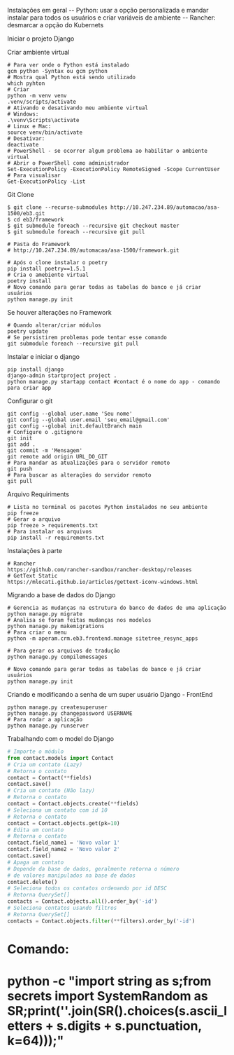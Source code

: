 Instalações em geral
-- Python: usar a opção personalizada e mandar instalar para todos os usuários e criar variáveis de ambiente
-- Rancher: desmarcar a opção do Kubernets

Iniciar o projeto Django

Criar ambiente virtual
```
# Para ver onde o Python está instalado
gcm python -Syntax ou gcm python
# Mostra qual Python está sendo utilizado
which pyhton
# Criar
python -m venv venv
.venv/scripts/activate
# Ativando e desativando meu ambiente virtual
# Windows:
.\venv\Scripts\activate
# Linux e Mac:
source venv/bin/activate
# Desativar:
deactivate
# PowerShell - se ocorrer algum problema ao habilitar o ambiente virtual
# Abrir o PowerShell como administrador
Set-ExecutionPolicy -ExecutionPolicy RemoteSigned -Scope CurrentUser
# Para visualisar
Get-ExecutionPolicy -List
```
Git Clone
```
$ git clone --recurse-submodules http://10.247.234.89/automacao/asa-1500/eb3.git
$ cd eb3/framework
$ git submodule foreach --recursive git checkout master
$ git submodule foreach --recursive git pull

# Pasta do Framework
# http://10.247.234.89/automacao/asa-1500/framework.git

# Após o clone instalar o poetry
pip install poetry==1.5.1
# Cria o amebiente virtual
poetry install
# Novo comando para gerar todas as tabelas do banco e já criar usuários
python manage.py init
```
Se houver alterações no Framework
```
# Quando alterar/criar módulos
poetry update
# Se persistirem problemas pode tentar esse comando
git submodule foreach --recursive git pull
```
Instalar e iniciar o django
```
pip install django
django-admin startproject project .
python manage.py startapp contact #contact é o nome do app - comando para criar app
```

Configurar o git
```
git config --global user.name 'Seu nome'
git config --global user.email 'seu_email@gmail.com'
git config --global init.defaultBranch main
# Configure o .gitignore
git init
git add .
git commit -m 'Mensagem'
git remote add origin URL_DO_GIT
# Para mandar as atualizações para o servidor remoto
git push
# Para buscar as alterações do servidor remoto
git pull
```

Arquivo Requiriments
```
# Lista no terminal os pacotes Python instalados no seu ambiente
pip freeze
# Gerar o arquivo
pip freeze > requirements.txt
# Para instalar os arquivos
pip install -r requirements.txt
```

Instalações à parte
```
# Rancher
https://github.com/rancher-sandbox/rancher-desktop/releases
# GetText Static
https://mlocati.github.io/articles/gettext-iconv-windows.html
```

Migrando a base de dados do Django
```
# Gerencia as mudanças na estrutura do banco de dados de uma aplicação
python manage.py migrate
# Analisa se foram feitas mudanças nos modelos
python manage.py makemigrations
# Para criar o menu
python -m aperam.crm.eb3.frontend.manage sitetree_resync_apps

# Para gerar os arquivos de tradução
python manage.py compilemessages

# Novo comando para gerar todas as tabelas do banco e já criar usuários
python manage.py init
```

Criando e modificando a senha de um super usuário Django - FrontEnd
```
python manage.py createsuperuser
python manage.py changepassword USERNAME
# Para rodar a aplicação
python manage.py runserver
```
Trabalhando com o model do Django

```python
# Importe o módulo
from contact.models import Contact
# Cria um contato (Lazy)
# Retorna o contato
contact = Contact(**fields)
contact.save()
# Cria um contato (Não lazy)
# Retorna o contato
contact = Contact.objects.create(**fields)
# Seleciona um contato com id 10
# Retorna o contato
contact = Contact.objects.get(pk=10)
# Edita um contato
# Retorna o contato
contact.field_name1 = 'Novo valor 1'
contact.field_name2 = 'Novo valor 2'
contact.save()
# Apaga um contato
# Depende da base de dados, geralmente retorna o número
# de valores manipulados na base de dados
contact.delete()
# Seleciona todos os contatos ordenando por id DESC
# Retorna QuerySet[]
contacts = Contact.objects.all().order_by('-id')
# Seleciona contatos usando filtros
# Retorna QuerySet[]
contacts = Contact.objects.filter(**filters).order_by('-id')
```


# Comando:
# python -c "import string as s;from secrets import SystemRandom as SR;print(''.join(SR().choices(s.ascii_letters + s.digits + s.punctuation, k=64)));"
